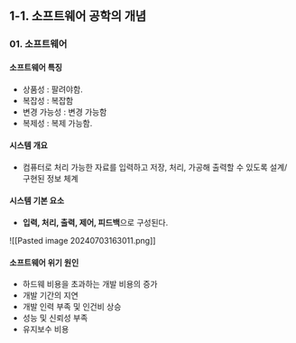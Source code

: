 ## 1-1. 소프트웨어 공학의 개념
### 01. 소프트웨어
#### 소프트웨어 특징
- 상품성 : 팔려야함.
- 복잡성 : 복잡함
- 변경 가능성 : 변경 가능함
- 복제성 : 복제 가능함.

#### 시스템 개요
- 컴퓨터로 처리 가능한 자료를 입력하고 저장, 처리, 가공해 출력할 수 있도록 설계/구현된 정보 체계

#### 시스템 기본 요소
- **입력, 처리, 출력, 제어, 피드백**으로 구성된다.

![[Pasted image 20240703163011.png]]

#### 소프트웨어 위기 원인
- 하드웨 비용을 초과하는 개발 비용의 증가
- 개발 기간의 지연
- 개발 인력 부족 및 인건비 상승
- 성능 및 신뢰성 부족
- 유지보수 비용
